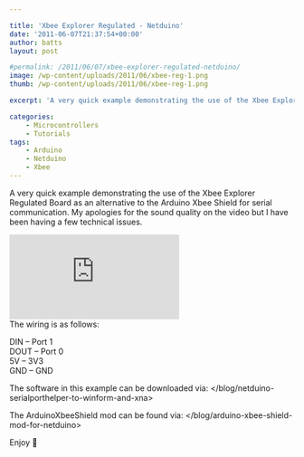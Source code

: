 ```yaml
---

title: 'Xbee Explorer Regulated - Netduino'
date: '2011-06-07T21:37:54+00:00'
author: batts
layout: post

#permalink: /2011/06/07/xbee-explorer-regulated-netduino/
image: /wp-content/uploads/2011/06/xbee-reg-1.png
thumb: /wp-content/uploads/2011/06/xbee-reg-1.png

excerpt: 'A very quick example demonstrating the use of the Xbee Explorer Regulated Board as an alternative to the Arduino Xbee Shield for serial communication.'

categories:
    - Microcontrollers
    - Tutorials
tags:
    - Arduino
    - Netduino
    - Xbee
---
```


A very quick example demonstrating the use of the Xbee Explorer Regulated Board as an alternative to the Arduino Xbee Shield for serial communication. My apologies for the sound quality on the video but I have been having a few technical issues.

<div class="video-container"><iframe allowfullscreen="allowfullscreen" frameborder="0" src="https://www.youtube.com/embed/xs1WL-RxqOs"></iframe></div>The wiring is as follows:

DIN – Port 1  
DOUT – Port 0  
5V – 3V3  
GND – GND

The software in this example can be downloaded via: </blog/netduino-serialporthelper-to-winform-and-xna>

The ArduinoXbeeShield mod can be found via: </blog/arduino-xbee-shield-mod-for-netduino>

Enjoy 🙂